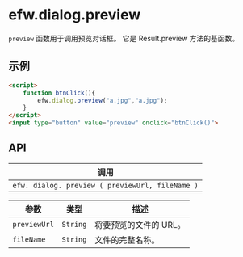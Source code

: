 # efw.dialog.preview

`preview` 函数用于调用预览对话框。
它是 Result.preview 方法的基函数。

## 示例

```html
<script>
	function btnClick(){
		efw.dialog.preview("a.jpg","a.jpg");
	}
</script>
<input type="button" value="preview" onclick="btnClick()">
```
## API

| 调用 |
|---|
| `efw. dialog. preview ( previewUrl, fileName )` |

| 参数 | 类型 | 描述 |
|---|---|---|
| `previewUrl` | `String` | 将要预览的文件的 URL。 |
| `fileName` | `String` | 文件的完整名称。 |
